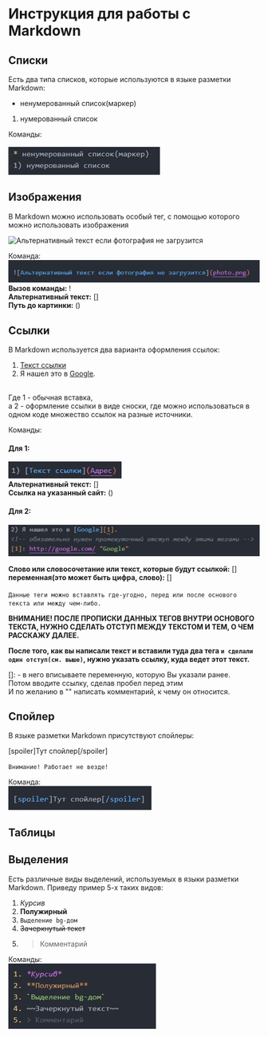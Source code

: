 # Инструкция для работы с Markdown

## Списки
 Есть два типа списков, которые используются в языке разметки Markdown:

 * ненумерованный список(маркер) 
 1) нумерованный список

 Команды: <br><br>
 ![тег лист](tegList.jpg)
## Изображения
В Markdown можно использовать особый тег, с помощью которого можно использовать изображения

![Альтернативный текст если фотография не загрузится](photo.png)

Команда: <br>
![тег фото](tegPhoto.jpg) <br>
**Вызов команды:** !<br>
**Альтернативный текст:** []<br>
**Путь до картинки:** ()
## Ссылки
В Markdown используется два варианта оформления ссылок:

1) [Текст ссылки](Адрес)
2) Я нашел это в [Google][1].
<!-- обязательно нужен промежуточный отступ между этими тегами -->
[1]: http://google.com/ "Google"
 
<br> Где 1 - обычная вставка,<br>
а 2 - оформление ссылки в виде сноски, где можно использоваться в одном коде множество ссылок на разные источники.

Команды: <br>
#### Для 1: <br>
![тег ссылки1](tegAdress1.jpg) <br>
**Альтернативный текст:** [] <br>
**Ссылка на указанный сайт:** () 

#### Для 2: <br>
![картинка пример](tegAdresss.jpg)

**Слово или словосочетание или текст, которые будут ссылкой:** [] <br>
**переменная(это может быть цифра, слово):** [] <br><br>
`Данные теги можно вставлять где-угодно, перед или после основого текста или между чем-либо.`

**ВНИМАНИЕ! ПОСЛЕ ПРОПИСКИ ДАННЫХ ТЕГОВ ВНУТРИ ОСНОВОГО ТЕКСТА, НУЖНО СДЕЛАТЬ ОТСТУП МЕЖДУ ТЕКСТОМ И ТЕМ, О ЧЕМ РАССКАЖУ ДАЛЕЕ.**

**После того, как вы написали текст и вставили туда два тега `и сделали один отступ(см. выше)`, нужно указать ссылку, куда ведет этот текст.**

[]: - в него вписываете переменную, которую Вы указали ранее.<br>
Потом вводите ссылку, сделав пробел перед этим <br>
И по желанию в "" написать комментарий, к чему он относится.

## Спойлер
В языке разметки Markdown присутствуют спойлеры:

[spoiler]Тут спойлер[/spoiler]

`Внимание! Работает не везде!`

Команда: <br>
![тег спойлер](tegSpoiler.jpg)
## Таблицы

## Выделения 

Есть различные виды выделений, используемых в языки разметки Markdown. Приведу пример 5-х таких видов: 

1. *Курсив*
2. **Полужирный**
3. `Выделение bg-дом`
4. ~~Зачеркнутый текст~~
5. > Комментарий

Команды: <br>
![тег выделения](tegHighlighting.jpg)
